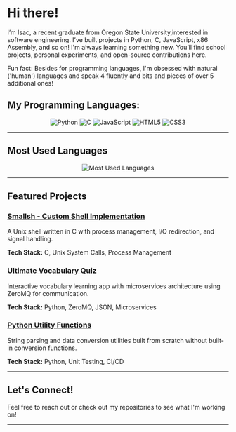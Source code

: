 # Hi there!
I’m Isac, a recent graduate from Oregon State University,interested in software engineering.
I’ve built projects in Python, C, JavaScript, x86 Assembly, and so on! I'm always learning something new.
You’ll find school projects, personal experiments, and open-source contributions here.


Fun fact: Besides for programming languages, I'm obsessed with natural ('human') languages and speak 4 fluently and bits and pieces of over 5 additional ones!

## My Programming Languages:

<p align="center">
  <img src="https://img.shields.io/badge/Python-3776AB?style=for-the-badge&logo=python&logoColor=white" alt="Python"/>
  <img src="https://img.shields.io/badge/C-00599C?style=for-the-badge&logo=c&logoColor=white" alt="C"/>
  <img src="https://img.shields.io/badge/JavaScript-F7DF1E?style=for-the-badge&logo=javascript&logoColor=black" alt="JavaScript"/>
  <img src="https://img.shields.io/badge/HTML5-E34F26?style=for-the-badge&logo=html5&logoColor=white" alt="HTML5"/>
  <img src="https://img.shields.io/badge/CSS3-1572B6?style=for-the-badge&logo=css3&logoColor=white" alt="CSS3"/>
</p>

---

## Most Used Languages

<p align="center">
  <img src="https://github-readme-stats.vercel.app/api/top-langs/?username=polasais&layout=compact&theme=dark&hide_border=true" alt="Most Used Languages"/>
</p>

---

## Featured Projects

### [Smallsh - Custom Shell Implementation](https://github.com/polasais/cs374-assignment4)
A Unix shell written in C with process management, I/O redirection, and signal handling.

**Tech Stack:** C, Unix System Calls, Process Management

### [Ultimate Vocabulary Quiz](https://github.com/polasais/cs361-project)
Interactive vocabulary learning app with microservices architecture using ZeroMQ for communication.

**Tech Stack:** Python, ZeroMQ, JSON, Microservices

### [Python Utility Functions](https://github.com/polasais/python-utilities)
String parsing and data conversion utilities built from scratch without built-in conversion functions.

**Tech Stack:** Python, Unit Testing, CI/CD

---

## Let's Connect!

Feel free to reach out or check out my repositories to see what I'm working on!

---
